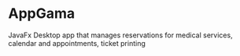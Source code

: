 # AppGama
JavaFx Desktop app that manages reservations for medical services, calendar and appointments, ticket printing

